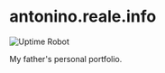 # antonino.reale.info

![Uptime Robot](https://img.shields.io/uptimerobot/status/m788020731-b802db2283d0f6db68213ee5)

My father's personal portfolio.
